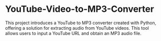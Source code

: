 # YouTube-Video-to-MP3-Converter
This project introduces a YouTube to MP3 converter created with Python, offering a solution for  extracting audio from YouTube videos. This tool allows users to input a YouTube URL and obtain an MP3 audio file.
